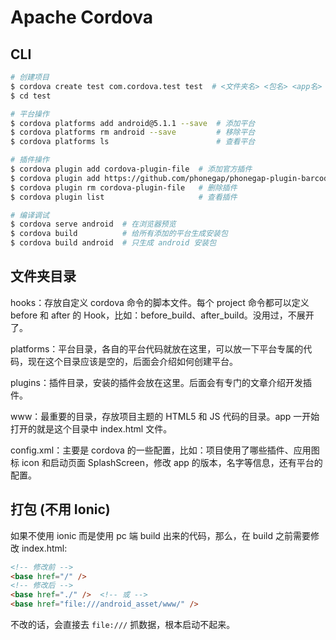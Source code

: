 # Apache Cordova

## CLI

```bash
# 创建项目
$ cordova create test com.cordova.test test  # <文件夹名> <包名> <app名>
$ cd test

# 平台操作
$ cordova platforms add android@5.1.1 --save  # 添加平台
$ cordova platforms rm android --save         # 移除平台
$ cordova platforms ls                        # 查看平台

# 插件操作
$ cordova plugin add cordova-plugin-file  # 添加官方插件
$ cordova plugin add https://github.com/phonegap/phonegap-plugin-barcodescanner.git # 添加第三方插件
$ cordova plugin rm cordova-plugin-file   # 删除插件
$ cordova plugin list                     # 查看插件

# 编译调试
$ cordova serve android  # 在浏览器预览
$ cordova build          # 给所有添加的平台生成安装包
$ cordova build android  # 只生成 android 安装包

```


## 文件夹目录

hooks：存放自定义 cordova 命令的脚本文件。每个 project 命令都可以定义 before 和 after 的 Hook，比如：before_build、after_build。没用过，不展开了。

platforms：平台目录，各自的平台代码就放在这里，可以放一下平台专属的代码，现在这个目录应该是空的，后面会介绍如何创建平台。

plugins：插件目录，安装的插件会放在这里。后面会有专门的文章介绍开发插件。

www：最重要的目录，存放项目主题的 HTML5 和 JS 代码的目录。app 一开始打开的就是这个目录中 index.html 文件。

config.xml：主要是 cordova 的一些配置，比如：项目使用了哪些插件、应用图标 icon 和启动页面 SplashScreen，修改 app 的版本，名字等信息，还有平台的配置。

## 打包 (不用 Ionic)

如果不使用 ionic 而是使用 pc 端 build 出来的代码，那么，在 build 之前需要修改 index.html:

```html
<!-- 修改前 -->
<base href="/" />
<!-- 修改后 -->
<base href="./" />  <!-- 或 -->
<base href="file:///android_asset/www/" />
```

不改的话，会直接去 `file:///` 抓数据，根本启动不起来。